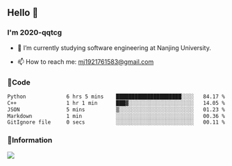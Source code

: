 ## Hello 👋


### I'm 2020-qqtcg

- 🔭 I’m currently studying software engineering at Nanjing University. 
<!-- - 🌱 I’m currently learning MLsys and -->
<!-- - 👯 I’m looking to collaborate on ... -->
<!-- - 🤔 I’m looking for help with ... -->
<!-- - 💬 Ask me about ... -->
- 📫 How to reach me: mj1921761583@gmail.com
<!-- - 😄 Pronouns: ... -->
<!-- - ⚡ Fun fact: ... -->

### 🌱Code
<!--START_SECTION:waka-->

```txt
Python             6 hrs 5 mins    █████████████████████░░░░   84.17 %
C++                1 hr 1 min      ███▓░░░░░░░░░░░░░░░░░░░░░   14.05 %
JSON               5 mins          ▒░░░░░░░░░░░░░░░░░░░░░░░░   01.23 %
Markdown           1 min           ░░░░░░░░░░░░░░░░░░░░░░░░░   00.36 %
GitIgnore file     0 secs          ░░░░░░░░░░░░░░░░░░░░░░░░░   00.11 %
```

<!--END_SECTION:waka-->

### 💬Information
![](https://github-readme-stats.vercel.app/api?username=2020-qqtcg&theme=buefy&hide_border=false)


<!-- <div align="center"> <img src="https://github-readme-activity-graph.vercel.app/graph?username=2020-qqtcg&theme=minimal" /> </div> -->


